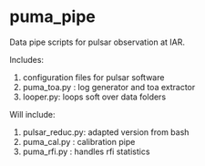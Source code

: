 # puma_pipe

Data pipe scripts for pulsar observation at IAR.

Includes:

1) configuration files for pulsar software
2) puma_toa.py : log generator and toa extractor
3) looper.py: loops soft over data folders

Will include:

1) pulsar_reduc.py: adapted version from bash 
2) puma_cal.py : calibration pipe
3) puma_rfi.py : handles rfi statistics

